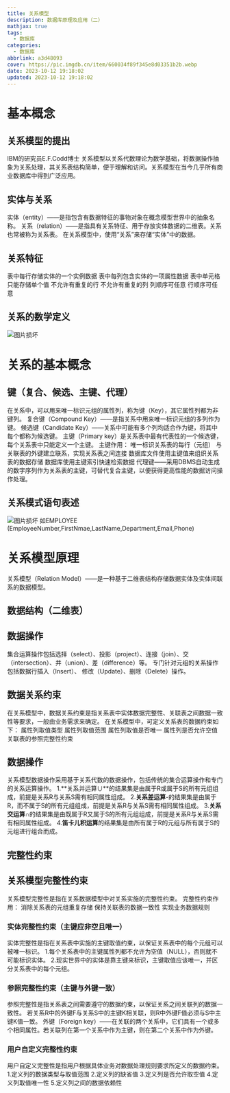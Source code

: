 ```yaml
---
title: 关系模型
description: 数据库原理及应用（二）
mathjax: true
tags:
  - 数据库
categories:
  - 数据库
abbrlink: a3d48093
cover: https://pic.imgdb.cn/item/660034f89f345e8d03351b2b.webp
date: 2023-10-12 19:18:02
updated: 2023-10-12 19:18:02
---
```

# 基本概念
## 关系模型的提出
IBM的研究员E.F.Codd博士
关系模型以关系代数理论为数学基础，将数据操作抽象为关系处理，其关系表结构简单，便于理解和访问。关系模型在当今几乎所有商业数据库中得到广泛应用。
## 实体与关系
实体（entity）——是指包含有数据特征的事物对象在概念模型世界中的抽象名称。
关系（relation）——是指具有关系特征、用于存放实体数据的二维表。关系也常被称为关系表。
在关系模型中，使用“关系”来存储“实体”中的数据。
## 关系特征
 表中每行存储实体的一个实例数据
 表中每列包含实体的一项属性数据
 表中单元格只能存储单个值
 不允许有重复的行
 不允许有重复的列
 列顺序可任意
 行顺序可任意
## 关系的数学定义
<img src="/post-img/Pasted image 20230826193526.png" alt="图片损坏" style="zoom:100%;" />

# 关系的基本概念
## 键（复合、候选、主键、代理）
在关系中，可以用来唯一标识元组的属性列，称为键（Key），其它属性列都为非键列。
复合键（Compound Key）——是指关系中用来唯一标识元组的多列作为键。
候选键（Candidate Key）——关系中可能有多个列均适合作为键，将其中每个都称为候选键。
主键（Primary key）是关系表中最有代表性的一个候选键，每个关系表中只能定义一个主键。
主键作用：
 唯一标识关系表的每行（元组）
 与关联表的外键建立联系，实现关系表之间连接
 数据库文件使用主键值来组织关系表的数据存储
 数据库使用主键索引快速检索数据
代理键——采用DBMS自动生成的数字序列作为关系表的主键，可替代复合主键，以便获得更高性能的数据访问操作处理。
## 关系模式语句表述
<img src="/post-img/Pasted image 20230826193748.png" alt="图片损坏" style="zoom:100%;" />
如EMPLOYEE (EmployeeNumber,FirstNmae,LastName,Department,Email,Phone)

# 关系模型原理
关系模型（Relation Model）——是一种基于二维表结构存储数据实体及实体间联系的数据模型。
## 数据结构（二维表）
## 数据操作
集合运算操作包括选择（select）、投影（project）、连接（join）、交（intersection）、并（union）、差（difference）等。
专门针对元组的关系操作包括数据行插入（Insert）、 修改（Update）、删除（Delete）操作。

## 数据关系约束
在关系模型中，数据关系约束是指关系表中实体数据完整性、关联表之间数据一致性等要求，一般由业务需求来确定。
在关系模型中，可定义关系表的数据约束如下：
 属性列取值类型
 属性列取值范围
 属性列取值是否唯一
 属性列是否允许空值
 关联表的参照完整性约束
## 数据操作
关系模型数据操作采用基于关系代数的数据操作，包括传统的集合运算操作和专门的关系运算操作。
1.**关系并运算∪**的结果集是由属于R或属于S的所有元组组成，前提是关系R与关系S需有相同属性组成。
2.**关系差运算**-的结果集是由属于R，而不属于S的所有元组组成，前提是关系R与关系S需有相同属性组成。
3.**关系交运算**∩的结果集是由既属于R又属于S的所有元组组成，前提是关系R与关系S需有相同属性组成。
4.**笛卡儿积运算**的结果集是由所有属于R的元组与所有属于S的元组进行组合而成。
## 完整性约束
## 关系模型完整性约束
关系模型完整性是指在关系数据模型中对关系实施的完整性约束。
完整性约束作用：
 消除关系表的元组重复存储
 保持关联表的数据一致性
 实现业务数据规则
### 实体完整性约束（主键应非空且唯一）
实体完整性是指在关系表中实施的主键取值约束，以保证关系表中的每个元组可以被唯一标识。
1.每个关系表中的主键属性列都不允许为空值（NULL），否则就不可能标识实体。
2.现实世界中的实体是靠主键来标识，主键取值应该唯一，并区分关系表中的每个元组。

### 参照完整性约束（主键与外键一致）
参照完整性是指关系表之间需要遵守的数据约束，以保证关系之间关联列的数据一致性。
若关系R中的外键F与关系S中的主键K相关联，则R中外键F值必须与S中主键K值一致。
外键（Foreign key）——在关联的两个关系中，它们具有一个或多个相同属性。若关联列在第一个关系中作为主键，则在第二个关系中作为外键。
### 用户自定义完整性约束
用户自定义完整性是指用户根据具体业务对数据处理规则要求所定义的数据约束。
1.定义列的数据类型与取值范围
2.定义列的缺省值
3.定义列是否允许取空值
4.定义列取值唯一性
5.定义列之间的数据依赖性
